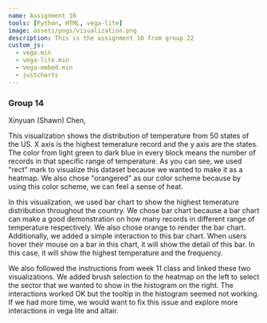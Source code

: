 ```yaml
---
name: Assignment 10
tools: [Python, HTML, vega-lite]
image: assets/pngs/visualization.png
description: This is the assignment 10 from group 22
custom_js:
  - vega.min
  - vega-lite.min
  - vega-embed.min
  - justcharts
---
```


### Group 14

Xinyuan (Shawn) Chen, 

<vegachart schema-url="https://github.com/DaBaLxx/DaBaLxx.github.io/blob/main/assets/json/rect_temperature.json" style="width: 100%"></vegachart>
This visualization shows the distribution of temperature from 50 states of the US. X axis is the highest temerature record and the y axis are the states. The color from light green to dark blue in every block means the number of records in that specific range of temperature. As you can see, we used "rect" mark to visualize this dataset because we wanted to make it as a heatmap. We also chose "orangered" as our color scheme because by using this color scheme, we can feel a sense of heat.

<vegachart schema-url="https://github.com/DaBaLxx/DaBaLxx.github.io/blob/main/assets/json/hist_temperature.json" style="width: 100%"></vegachart>
In this visualization, we used bar chart to show the highest temerature distribution throughout the country. We chose bar chart because a bar chart can make a good demonstration on how many records in different range of temperature respectively. We also chose orange to render the bar chart. Additionally, we added a simple interaction to this bar chart. When users hover their mouse on a bar in this chart, it will show the detail of this bar. In this case, it will show the highest temperature and the frequency.

<vegachart schema-url="https://github.com/DaBaLxx/DaBaLxx.github.io/blob/main/assets/json/dashboard_temperature.json" style="width: 100%"></vegachart>
We also followed the instructions from week 11 class and linked these two visualizations. We added brush selection to the heatmap on the left to select the sector that we wanted to show in the histogram on the right. The interactions worked OK but the tooltip in the histogram seemed not working. If we had more time, we would want to fix this issue and explore more interactions in vega lite and altair.
